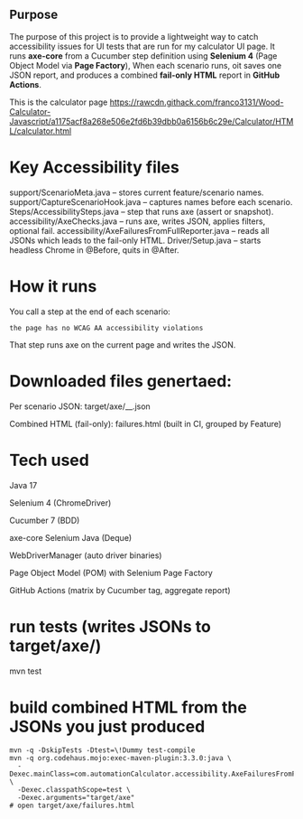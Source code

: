 ## Purpose
The purpose of this project is to provide a lightweight way to catch accessibility issues for UI tests that are run for my calculator UI page. 
It runs **axe-core** from a Cucumber step definition using **Selenium 4** (Page Object Model via **Page Factory**), 
When each scenario runs, oit saves one JSON report, and produces a combined **fail-only HTML** report in **GitHub Actions**.  

This is the calculator page https://rawcdn.githack.com/franco3131/Wood-Calculator-Javascript/a1175acf8a268e506e2fd6b39dbb0a6156b6c29e/Calculator/HTML/calculator.html


# Key Accessibility files 


support/ScenarioMeta.java – stores current feature/scenario names.
support/CaptureScenarioHook.java – captures names before each scenario.
Steps/AccessibilitySteps.java – step that runs axe (assert or snapshot).
accessibility/AxeChecks.java – runs axe, writes JSON, applies filters, optional fail.
accessibility/AxeFailuresFromFullReporter.java – reads all JSONs which leads to the fail-only HTML.
Driver/Setup.java – starts headless Chrome in @Before, quits in @After.



# How it runs

You call a step at the end of each scenario:

```
the page has no WCAG AA accessibility violations
```
That step runs axe on the current page and writes the JSON.

# Downloaded files genertaed:

Per scenario JSON: target/axe/<Feature>__<Scenario>.json

Combined HTML (fail-only): failures.html (built in CI, grouped by Feature)


# Tech used

Java 17

Selenium 4 (ChromeDriver)

Cucumber 7 (BDD)

axe-core Selenium Java (Deque)

WebDriverManager (auto driver binaries)

Page Object Model (POM) with Selenium Page Factory

GitHub Actions (matrix by Cucumber tag, aggregate report)

# run tests (writes JSONs to target/axe/)

mvn test

# build combined HTML from the JSONs you just produced
```
mvn -q -DskipTests -Dtest=\!Dummy test-compile
mvn -q org.codehaus.mojo:exec-maven-plugin:3.3.0:java \
  -Dexec.mainClass=com.automationCalculator.accessibility.AxeFailuresFromFullReporter \
  -Dexec.classpathScope=test \
  -Dexec.arguments="target/axe"
# open target/axe/failures.html
```



